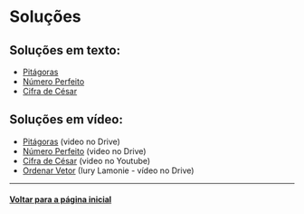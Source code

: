 # Soluções
## Soluções em texto:
- [Pitágoras](pitagoras.md)
- [Número Perfeito](numero-perfeito.md)
- [Cifra de César](cifra-de-cesar.md)

## Soluções em vídeo:
- [Pitágoras](https://drive.google.com/file/d/1uKr-Aidx_EnCBjojAC-jsNvGuUot0lIj/view?usp=sharing) (video no Drive)
- [Número Perfeito](https://drive.google.com/file/d/1GVvL2IQZasJq4_uZXVb3q39QCyE_lP24/view?usp=sharing) (video no Drive)
- [Cifra de César](https://youtu.be/6Ao5lzR9qdo) (video no Youtube)
- [Ordenar Vetor](https://drive.google.com/file/d/1ZM8MWEgKmaOpXdUMsoyjqY3enVtzd0ll/view?usp=sharing) (Iury Lamonie - vídeo no Drive)

---
#### [Voltar para a página inicial](https://github.com/bti-ufrn/monitoria-itp)
